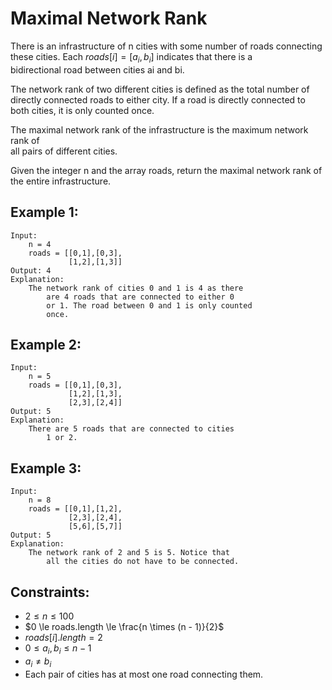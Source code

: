 # Maximal Network Rank

There is an infrastructure of n cities with some number of roads connecting  
these cities. Each $roads[i] = [a_i, b_i]$ indicates that there is a  
bidirectional road between cities ai and bi.

The network rank of two different cities is defined as the total number of  
directly connected roads to either city. If a road is directly connected to  
both cities, it is only counted once.

The maximal network rank of the infrastructure is the maximum network rank of  
all pairs of different cities.

Given the integer n and the array roads, return the maximal network rank of  
the entire infrastructure.

 

## Example 1:

    Input: 
        n = 4
        roads = [[0,1],[0,3],
                 [1,2],[1,3]]
    Output: 4
    Explanation: 
        The network rank of cities 0 and 1 is 4 as there 
            are 4 roads that are connected to either 0 
            or 1. The road between 0 and 1 is only counted 
            once.

## Example 2:

    Input: 
        n = 5
        roads = [[0,1],[0,3],
                 [1,2],[1,3],
                 [2,3],[2,4]]
    Output: 5
    Explanation: 
        There are 5 roads that are connected to cities 
            1 or 2.

## Example 3:

    Input: 
        n = 8
        roads = [[0,1],[1,2],
                 [2,3],[2,4],
                 [5,6],[5,7]]
    Output: 5
    Explanation: 
        The network rank of 2 and 5 is 5. Notice that 
            all the cities do not have to be connected.

 

## Constraints:

* $2 \le n \le 100$
* $0 \le roads.length \le  \frac{n \times (n - 1)}{2}$
* $roads[i].length = 2$
* $0 \le a_i, b_i \le n-1$
* $a_i \ne b_i$
* Each pair of cities has at most one road connecting them.

